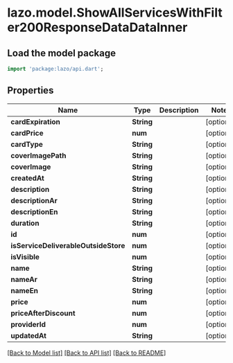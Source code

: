 # lazo.model.ShowAllServicesWithFilter200ResponseDataDataInner

## Load the model package
```dart
import 'package:lazo/api.dart';
```

## Properties
Name | Type | Description | Notes
------------ | ------------- | ------------- | -------------
**cardExpiration** | **String** |  | [optional] 
**cardPrice** | **num** |  | [optional] 
**cardType** | **String** |  | [optional] 
**coverImagePath** | **String** |  | [optional] 
**coverImage** | **String** |  | [optional] 
**createdAt** | **String** |  | [optional] 
**description** | **String** |  | [optional] 
**descriptionAr** | **String** |  | [optional] 
**descriptionEn** | **String** |  | [optional] 
**duration** | **String** |  | [optional] 
**id** | **num** |  | [optional] 
**isServiceDeliverableOutsideStore** | **num** |  | [optional] 
**isVisible** | **num** |  | [optional] 
**name** | **String** |  | [optional] 
**nameAr** | **String** |  | [optional] 
**nameEn** | **String** |  | [optional] 
**price** | **num** |  | [optional] 
**priceAfterDiscount** | **num** |  | [optional] 
**providerId** | **num** |  | [optional] 
**updatedAt** | **String** |  | [optional] 

[[Back to Model list]](../README.md#documentation-for-models) [[Back to API list]](../README.md#documentation-for-api-endpoints) [[Back to README]](../README.md)


